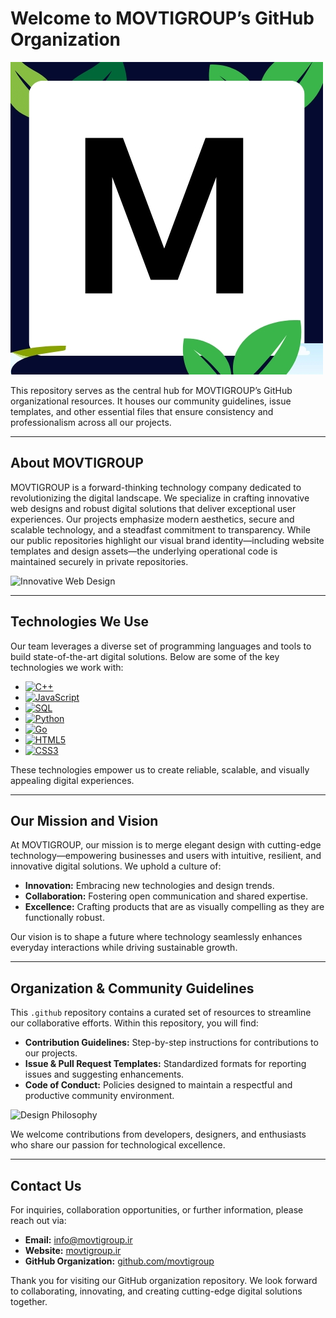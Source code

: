 # Welcome to MOVTIGROUP’s GitHub Organization

![MOVTIGROUP Logo](https://raw.githubusercontent.com/movtigroup/.github/refs/heads/main/img/M_20250519_030053_0000.jpg)

This repository serves as the central hub for MOVTIGROUP’s GitHub organizational resources. It houses our community guidelines, issue templates, and other essential files that ensure consistency and professionalism across all our projects.

---

## About MOVTIGROUP

MOVTIGROUP is a forward-thinking technology company dedicated to revolutionizing the digital landscape. We specialize in crafting innovative web designs and robust digital solutions that deliver exceptional user experiences. Our projects emphasize modern aesthetics, secure and scalable technology, and a steadfast commitment to transparency. While our public repositories highlight our visual brand identity—including website templates and design assets—the underlying operational code is maintained securely in private repositories.

![Innovative Web Design](https://movtigroup.ir/design-concept.jpg)

---

## Technologies We Use

Our team leverages a diverse set of programming languages and tools to build state-of-the-art digital solutions. Below are some of the key technologies we work with:

- [![C++](https://img.shields.io/badge/C++-00599C?style=flat&logo=c%2B%2B&logoColor=white)]()
- [![JavaScript](https://img.shields.io/badge/JavaScript-F7DF1E?style=flat&logo=javascript&logoColor=black)]()
- [![SQL](https://img.shields.io/badge/SQL-4479A1?style=flat&logo=postgresql&logoColor=white)]()
- [![Python](https://img.shields.io/badge/Python-3776AB?style=flat&logo=python&logoColor=white)]()
- [![Go](https://img.shields.io/badge/Go-00ADD8?style=flat&logo=go&logoColor=white)]()
- [![HTML5](https://img.shields.io/badge/HTML5-E34F26?style=flat&logo=html5&logoColor=white)]()
- [![CSS3](https://img.shields.io/badge/CSS3-1572B6?style=flat&logo=css3&logoColor=white)]()

These technologies empower us to create reliable, scalable, and visually appealing digital experiences.

---

## Our Mission and Vision

At MOVTIGROUP, our mission is to merge elegant design with cutting-edge technology—empowering businesses and users with intuitive, resilient, and innovative digital solutions. We uphold a culture of:
- **Innovation:** Embracing new technologies and design trends.
- **Collaboration:** Fostering open communication and shared expertise.
- **Excellence:** Crafting products that are as visually compelling as they are functionally robust.

Our vision is to shape a future where technology seamlessly enhances everyday interactions while driving sustainable growth.

---

## Organization & Community Guidelines

This `.github` repository contains a curated set of resources to streamline our collaborative efforts. Within this repository, you will find:
- **Contribution Guidelines:** Step-by-step instructions for contributions to our projects.
- **Issue & Pull Request Templates:** Standardized formats for reporting issues and suggesting enhancements.
- **Code of Conduct:** Policies designed to maintain a respectful and productive community environment.

![Design Philosophy](https://movtigroup.ir/design-philosophy.png)

We welcome contributions from developers, designers, and enthusiasts who share our passion for technological excellence.

---

## Contact Us

For inquiries, collaboration opportunities, or further information, please reach out via:

- **Email:** [info@movtigroup.ir](mailto:info@movtigroup.ir)
- **Website:** [movtigroup.ir](https://movtigroup.ir)
- **GitHub Organization:** [github.com/movtigroup](https://github.com/movtigroup)

Thank you for visiting our GitHub organization repository. We look forward to collaborating, innovating, and creating cutting-edge digital solutions together.
